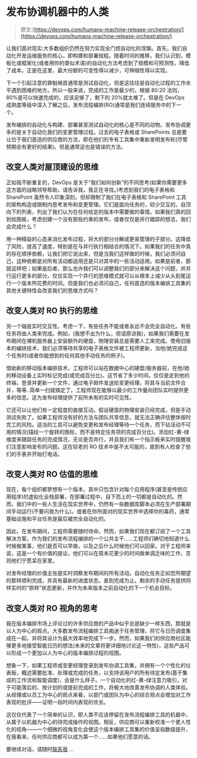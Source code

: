 # 发布协调机器中的人类

> 原文:[https://devops.com/humans-machine-release-orchestration/](https://devops.com/humans-machine-release-orchestration/)

让我们面对现实:大多数组织仍然在努力实现全门控自动化的涅槃。首先，我们自动化开发运维服务的核心，即构建和部署规程。随着时间的推移，我们认识到，模板化或框架化(或者用你的类似术语)的自动化方法考虑到了规模和可预测性，降低了成本。正是在这里，最大份额的可变性得以减少，可伸缩性得以实现。

下一个引起注意的罪魁祸首通常是测试自动化，但是这往往是自动化过程的工作水平遇到困难的地方。所以一般来说，完成的工作是最少的，根据 80:20 法则，80%是可以快速完成的，应该足够了，剩下的 20%就太难了。但是在 DevOps 成熟度等级中深入了解之后，发布流程编排(RO)通常是我们连续服务中的下一个。

发布编排的自动化与构建、部署甚至测试自动化的核心是不同的动物。发布协调更多的是关于自动化我们的变更管理过程。过去的电子表格或 SharePoints 总是要让位于我们首选的供应商的方法，即在他们的专有工具集中重新发明发布轮(尽管预期会有更好的结果)。但是通常这也是错误的方法。

## **改变人类对屋顶建设的思维**

正如我不断重复的，DevOps 是关于“我们如何创新”的不同思考(如果你需要更多这方面的战略领导帮助，请告诉我，我正在寻找。)考虑到我们的电子表格和 SharePoint 虽然令人印象深刻，但却限制了我们在电子表格和 SharePoint 工具的架构构造或限制内思考发布和变更管理。它们是面向任务的，较少交互的，自顶向下的列表，列出了我们认为在任何给定的版本中需要做的事情。如果我们真的回到绘图板，考虑创建一个没有那些约束的发布，或者仅仅是并行跟踪的想法，我们会完成什么？

用一种精益的心态来消化发布过程，将大的部分分解成更易管理的子部分。这降低了风险，提高了速度，特别是在与并行执行相结合的情况下。如果我们的任务中真的存在顺序依赖，让我们把它说出来，但是当我们这样做的时候，我们必须问自己，这种依赖是对所有活动都适用还是只对其中的一些活动适用。如果是前者，那就这样吧；如果是后者，那么也许我们可以调整我们的部分来解决这个问题，并并行运行更多的部分。仅仅实现一个并行的思维模式就可以从根本上减少从头到尾运行一个版本所花费的时间。但是我们也必须问自己，任何首选的版本编排工具集的其他关键特性会改变我们的思维方式吗？

## **改变人类对 RO 执行的思维**

另一个轴是实时交互性。考虑一下，有些任务不能或者永远不会完全自动化。有些任务将由人类来完成。例如，(我想不出为什么，但请原谅我)，如果我们需要在发布期间在裸机服务器上安装额外的硬盘，物理安装总是需要人工来完成。使用旧版本的编排技术，我们必须等待共享的电子表格文件被工程师更新，当他/她完成这个任务时(或者你能想到的任何其他手动任务的例子)。

借助新的移动版本编排技术，工程师可以站在数据中心的硬盘/服务器前，在他/她的移动设备上实时标记完成(或完成百分比)。这节省了多少时间，仅仅是走到他的终端，登录并更新一个文件，通过电子邮件发送给变更经理，将其与当前文件合并，等等..简单一扫就搞定了。工程师现在能够以最少的工作量向团队实时提供更多的信息。这为发布经理提供了前所未有的实时可见性。

它还可以让他们有一定程度的直接互动。假设硬盘的物理安装已经完成，但是手动测试失败了。如果工程师没有好的方法与团队共享信息，就无法正确评估整体按时完工的风险。适当的工具可以避免变更和发布经理等待一个任务，而下钻活动不可用的情况(描绘一个旋转的图标，而不是特定任务项的完成百分比)。添加红-黄-绿维度来跟踪任务的完成情况，无论是否并行，并且我们有一个指示板来实时提醒我们注意影响发布的问题。这在较老的 RO 技术中是不太可能的，直到有人检查了他们的手表并开始打电话。

## **改变人类对 RO 估值的思维**

现在，每个组织都梦想有一个版本，其中只包含针对每个应用程序(甚至是传统应用程序)的虚拟化全栈部署，在部署过程中，自下而上的一切都是自动化的。然而，我们中的一些人生活在现实世界中，仍然有一些数据库脚本必须在生产部署期间手动运行(不要问我为什么)。或者在你所面对的现实世界中选择你的毒药，通常基础设施和平台任务是最后被完全自动化的。

因此，在发布期间，工程师需要随时待命。然而，如果我们现在都订阅了一个工具解决方案，作为我们的发布流程编排的一个公共主干……工程师们确切地知道什么时候做某事，他们是否可以早做，以及之后什么时候他们可以回家。对于工程师来说，这是一个有价值的提议，他们可以在周末花更少的时间做单调乏味的工作，否则他们宁愿呆在家里。

对发布经理的价值主张是实时洞察发布期间的所有活动。自动化任务正如您所期望的那样顺利完成，并具有最新的进度状态，直到完成为止。剩余的手动任务提供同样实时的“原样”状态更新，并作为未来版本之前自动化的下一个机会目标。

## **改变人类对 RO 视角的思考**

我在版本编排市场上评论过的许多供应商的产品中似乎总是缺少一样东西，那就是以人为中心的观点。大多数发布流程编排工具痴迷于任务管理，将它与日历调度集成在一起，并将其设计为最大效率地完成下一步。然而，如果我们的供应商社区能够更多地接受智能日历的想法(未来的文章将更详细地讨论这一特性)，这些产品可以形成一个更加以人为中心的版本编排过程的视图。

想象一下，如果工程师或变更经理登录到发布协调工具集，并拥有一个个性化的仪表板，概述需要批准、处理或完成的任务，以支持该用户的所有待定发布(基于集成的工作流和智能调度)，会是什么样子。一个自动化的红-黄-绿注意力吸引，对于可能落后的、按计划的或提前完成的工作，将极大地改善发布协调的人类体验。从经理或以员工为中心的观点来看，以部门或团队为中心的综合观点会增加对工作表现的批评——证明一段时间内表现的优劣。

这仅仅代表了一个简单的认识，即人类不应该停留在发布流程编排工具的机器中，从属于以机器为中心的待完成操作的视图。相反，供应商可以重新校准一个更人性化的视角——一个细微的视角变化会使这个版本编排工具集的价值呈指数级提升，在我看来，任何供应商都可以成为第一个……如果他们愿意的话。

要继续对话，请随时[联系我](/cdn-cgi/l/email-protection#c2a9b0abb1b6aba3acecaca7aeb1adac82aaadb6afa3abaeeca1adaf) …